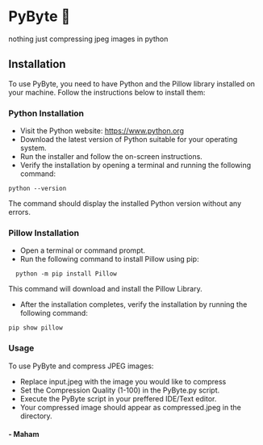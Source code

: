 # PyByte 🥧
nothing just compressing jpeg images in python 
## Installation
To use PyByte, you need to have Python and the Pillow library installed on your machine. Follow the instructions below to install them:
### Python Installation
- Visit the Python website: https://www.python.org
- Download the latest version of Python suitable for your operating system.
- Run the installer and follow the on-screen instructions.
- Verify the installation by opening a terminal and running the following command:
```
python --version
```
The command should display the installed Python version without any errors.
### Pillow Installation
- Open a terminal or command prompt.
- Run the following command to install Pillow using pip:
```
  python -m pip install Pillow
```
This command will download and install the Pillow Library.
- After the installation completes, verify the installation by running the following command:
```
pip show pillow
```
### Usage
To use PyByte and compress JPEG images:
- Replace input.jpeg with the image you would like to compress
- Set the Compression Quality (1-100) in the PyByte.py script.
- Execute the PyByte script in your preffered IDE/Text editor.
- Your compressed image should appear as compressed.jpeg in the directory.


#### - Maham
